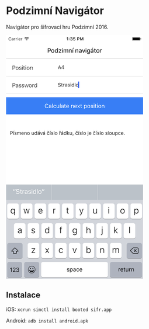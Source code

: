 # Podzimní Navigátor
Navigátor pro šifrovací hru Podzimní 2016.

![IOS](assets/screen.png)

## Instalace

iOS: ``xcrun simctl install booted sifr.app``

Android: ``adb install android.apk``